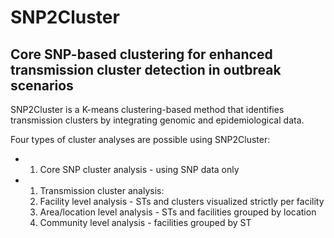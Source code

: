 # SNP2Cluster

## Core SNP-based clustering for enhanced transmission cluster detection in outbreak scenarios

SNP2Cluster is a K-means clustering-based method that identifies transmission clusters by integrating genomic and epidemiological data.

Four types of cluster analyses are possible using SNP2Cluster:

* 1. Core SNP cluster analysis - using SNP data only
* 1. Transmission cluster analysis:
   1. Facility level analysis - STs and clusters visualized strictly per facility
   1. Area/location level analysis - STs and facilities grouped by location
   1. Community level analysis - facilities grouped by ST
